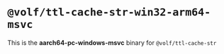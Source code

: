 # `@volf/ttl-cache-str-win32-arm64-msvc`

This is the **aarch64-pc-windows-msvc** binary for `@volf/ttl-cache-str`
